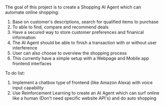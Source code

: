 The goal of this project is to create a Shopping AI Agent which can automate online shopping:
1) Base on customer's descriptions, search for qualified items to purchase
2) To able to find, compare and recommend deals
3) Have a secured way to store customer preferences and finanical information
4) The AI Agent should be able to finish a transaction with or without user interference
5) User can also choose to overview the shopping process
6) This currently have a simple setup with a Webpage and Mobile app frontend interfaces

To do list:
1) Implement a chatbox type of frontend (like Amazon Alexa) with voice input capability
2) Use Reinforcement Learning to create an AI Agent which can surf online like a human (Don't need specific website API's) and do auto shopping 

 
